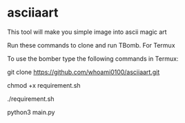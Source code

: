 # asciiaart
This tool will make you simple image into ascii magic art


Run these commands to clone and run TBomb.
For Termux

To use the bomber type the following commands in Termux:


git clone https://github.com/whoami0100/asciiaart.git


chmod +x requirement.sh


./requirement.sh


python3 main.py
